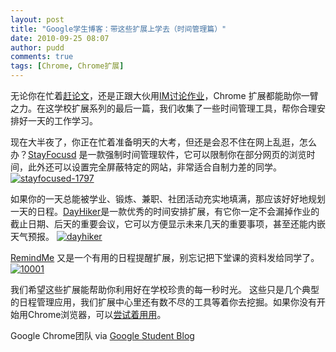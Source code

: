 ```yaml
---
layout: post
title: "Google学生博客：带这些扩展上学去（时间管理篇）"
date: 2010-09-25 08:07
author: pudd
comments: true
tags: [Chrome, Chrome扩展]
---
```

无论你在忙着[赶论文](http://www.chromi.org/archives/7400)，还是正跟大伙用[IM讨论作业](http://www.chromi.org/archives/7225)，Chrome 扩展都能助你一臂之力。在这学校扩展系列的最后一篇，我们收集了一些时间管理工具，帮你合理安排好一天的工作学习。

现在大半夜了，你正在忙着准备明天的大考，但还是会忍不住在网上乱逛，怎么办？[StayFocusd](http://chrome.google.com/extensions/detail/laankejkbhbdhmipfmgcngdelahlfoji) 是一款强制时间管理软件，它可以限制你在部分网页的浏览时间，此外还可以设置完全屏蔽特定的网站，非常适合自制力差的同学。
<a href="http://www.chromi.org/archives/7677/stayfocused-1797" rel="attachment wp-att-7678">![](http://img.chromi.org/2010/09/stayfocused-1797-550x316.png "stayfocused-1797")</a>

如果你的一天总能被学业、锻炼、兼职、社团活动充实地填满，那应该好好地规划一天的日程。[DayHiker](http://chrome.google.com/extensions/detail/emambmpgicpidmncfacjkeicobamadod)是一款优秀的时间安排扩展，有它你一定不会漏掉作业的截止日期、后天的重要会议，它可以方便显示未来几天的重要事项，甚至还能内嵌天气预报。
<a href="http://www.chromi.org/archives/7677/dayhiker" rel="attachment wp-att-7679">![](http://img.chromi.org/2010/09/dayhiker.png "dayhiker")</a>

[RemindMe](http://chrome.google.com/extensions/detail/dkbeopafgiefnlffkhmkhldcojehlgam) 又是一个有用的日程提醒扩展，别忘记把下堂课的资料发给同学了。
<a href="http://www.chromi.org/archives/7677/attachment/10001" rel="attachment wp-att-7680">![](http://img.chromi.org/2010/09/10001.png "10001")</a>

我们希望这些扩展能帮助你利用好在学校珍贵的每一秒时光。
这些只是几个典型的日程管理应用，我们扩展中心里还有数不尽的工具等着你去挖掘。如果你没有开始用Chrome浏览器，可以[尝试着用用](http://www.chromi.org/chromedownload)。

Google Chrome团队
via [Google Student Blog](http://googleforstudents.blogspot.com/2010/09/google-chrome-extensions-at-school-get.html)
